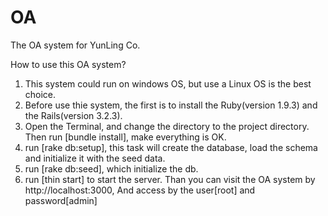 OA
=====

The OA system for YunLing Co.    

How to use this OA system?  
1. This system could run on windows OS, but use a Linux OS is the best choice.  
2. Before use thie system, the first is to install the Ruby(version 1.9.3) and the Rails(version 3.2.3).  
3. Open the Terminal, and change the directory to the project directory. Then run [bundle install], make everything is OK.  
4. run [rake db:setup], this task will create the database, load the schema and initialize it with the seed data.  
5. run [rake db:seed], which initialize the db.  
6. run [thin start] to start the server. Than you can visit the OA system by http://localhost:3000, And access by the user[root] and password[admin]  
